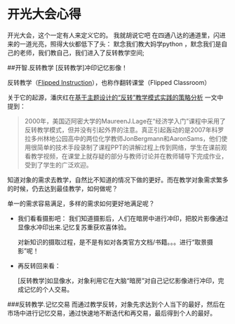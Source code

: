 # 开光大会心得

开光大会，这个一定有人来定义它的。
我就胡说它吧
在四通八达的通道里，闪进来的一道光亮，照得大伙都低下了头：
默念我们教大妈学python ，默念我们是自己的老师，我们教自己，我们进入了反转教学空间;

##开智.反转教学
[反转教学]冲印记忆影像！


反转教学（[Flipped Instruction](http://en.wikipedia.org/wiki/Flipped_classroom)），也称作翻转课堂（Flipped Classroom）

关于它的起源，潘庆红在[基于主题设计的“反转”教学模式实践的策略分析](http://www.dylw.net/jiaoyuguanli/134018.html) 一文中提到：

> 2000年，美国迈阿密大学的MaureenJ.Lage在“经济学入门”课程中采用了反转教学模式，但并没有引起外界的注意。真正引起轰动的是2007年科罗拉多州林地公园高中的两位化学教师JonBergmann和AaronSams，他们使用很简单的技术手段录制了课程PPT的讲解过程上传到网络，学生在课前观看教学视频，在课堂上就存疑的部分与教师讨论并在教师辅导下完成作业，受到了学生的广泛欢迎。 



知道对象的需求去教学，自然比不知道的情况下做的更好。而在教学对象需求繁多的时候，仍去达到最佳教学，如何做呢？

单一的需求容易满足，多样的需求如何更好地满足呢？

- 我们看看摄影吧：
我们知道摄影后，人们在暗房中进行冲印，把胶片影像通过显像水冲印出来.记忆复苏重获欢喜体验。

    对新知识的摄取过程，是不是有如对各类官方文档/书籍。。。进行“取景摄影”呢！

- 再反转回来看：

    [反转教学]如显像水，对象利用它在大脑“暗房”对自己记忆影像进行冲印，完成记忆的个人交易。

###反转教学.记忆交易
而通过教学反转，对象先求达到个人当下的最好，然后在市场中进行记忆交易，通过快速地不断迭代和再交易，最后得到个人的最好。
